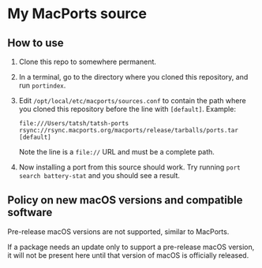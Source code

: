 # My MacPorts source

## How to use

1. Clone this repo to somewhere permanent.
2. In a terminal, go to the directory where you cloned this repository, and run `portindex`.
3. Edit `/opt/local/etc/macports/sources.conf` to contain the path where you cloned this repository before the line with `[default]`. Example:

   ```plain
   file:///Users/tatsh/tatsh-ports
   rsync://rsync.macports.org/macports/release/tarballs/ports.tar [default]
   ```

   Note the line is a `file://` URL and must be a complete path.
4. Now installing a port from this source should work. Try running `port search battery-stat` and you should see a result.

## Policy on new macOS versions and compatible software

Pre-release macOS versions are not supported, similar to MacPorts.

If a package needs an update only to support a pre-release macOS version, it will not be present here until that version of macOS is officially released.
